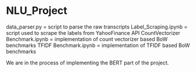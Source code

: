 # NLU_Project

data_parser.py = script to parse the raw transcripts
Label_Scraping.ipynb = script used to scrape the labels from YahooFinance API
CountVectorizer Benchmark.ipynb = implementation of count vectorizer based BoW benchmarks
TFIDF Benchmark.ipynb = implementation of TFIDF based BoW benchmarks

We are in the process of implementing the BERT part of the project.
